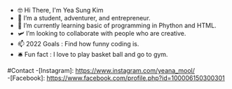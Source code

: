 - 🤓 Hi There, I'm Yea Sung Kim 
- 🌟 I’m a student, adventurer, and entrepreneur. 
- 🐌 I’m currently learning basic of programming in Phython and HTML. 
- 🛩️ I’m looking to collaborate with people who are creative. 
- 📫 2022 Goals : Find how funny coding is. 
- 🛎️ Fun fact : I love to play basket ball and go to gym. 


#Contact
-[Instagram]: https://www.instagram.com/yeana_mool/
<br  />
-[Facebook]: https://www.facebook.com/profile.php?id=100006150300301

<!---
yeasung240/yeasung240 is a ✨ special ✨ repository because its `README.md` (this file) appears on your GitHub profile.
You can click the Preview link to take a look at your changes.
--->
